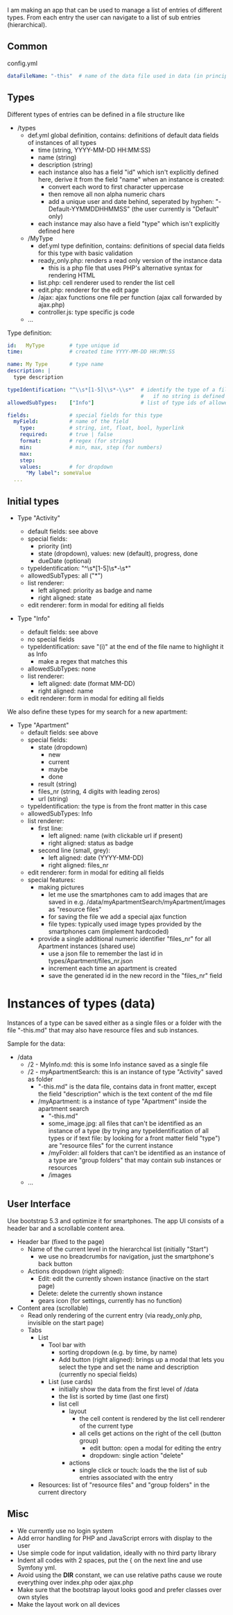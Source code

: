 
I am making an app that can be used to manage a list of entries of different types. From each entry the user can navigate to a list of sub entries (hierarchical).

## Common

config.yml

```yml
dataFileName: "-this"  # name of the data file used in data (in principle can have any extension, but practically we use "md")
```

## Types

Different types of entries can be defined in a file structure like

- /types
  - def.yml global definition, contains: definitions of default data fields of instances of all types
    - time (string, YYYY-MM-DD HH:MM:SS)
    - name (string)
    - description (string)
    - each instance also has a field "id" which isn't explicitly defined here, derive it from the field "name"
      when an instance is created:
        - convert each word to first character uppercase
        - then remove all non alpha numeric chars
        - add a unique user and date behind, seperated by hyphen: "-Default-YYMMDDHHMMSS"
          (the user currently is "Default" only)
    - each instance may also have a field "type" which isn't explicitly defined here
  - /MyType
    - def.yml type definition, contains: definitions of special data fields for this type with basic validation
    - ready_only.php: renders a read only version of the instance data
      - this is a php file that uses PHP's alternative syntax for rendering HTML
    - list.php: cell renderer used to render the list cell
    - edit.php: renderer for the edit page
    - /ajax:         ajax functions one file per function (ajax call forwarded by ajax.php)
    - controller.js: type specific js code
  - ...

Type definition:

```yml
id:   MyType        # type unique id
time:               # created time YYYY-MM-DD HH:MM:SS

name: My Type       # type name
description: |
  type description

typeIdentification: "^\\s*[1-5]\\s*-\\s*"  # identify the type of a file or folder in /data (match this against name)
                                           #   if no string is defined try to read the field type from the front matter (field type) as a fallback
allowedSubTypes:    ["Info"]               # list of type ids of allowed sub types for the list, "*" for "all", empty array for none

fields:             # special fields for this type
  myField:          # name of the field
    type:           # string, int, float, bool, hyperlink
    required:       # true | false
    format:         # regex (for strings)
    min:            # min, max, step (for numbers)
    max: 
    step: 
    values:         # for dropdown
      "My label": someValue 
  ...
```

## Initial types

- Type "Activity"
  - default fields: see above
  - special fields:
    - priority (int)
    - state (dropdown), values: new (default), progress, done
    - dueDate (optional)
  - typeIdentification: "^\\s*[1-5]\\s*-\\s*"
  - allowedSubTypes: all ("*")
  - list renderer:
    - left aligned:  priority as badge and name
    - right aligned: state
  - edit renderer: form in modal for editing all fields

- Type "Info"
  - default fields: see above
  - no special fields
  - typeIdentification: save "(i)" at the end of the file name to highlight it as Info
    - make a regex that matches this
  - allowedSubTypes: none
  - list renderer:
    - left aligned:  date (format MM-DD)
    - right aligned: name
  - edit renderer: form in modal for editing all fields

We also define these types for my search for a new apartment:

- Type "Apartment"
  - default fields: see above
  - special fields:
    - state (dropdown)
      - new
      - current
      - maybe
      - done
    - result (string)
    - files_nr (string, 4 digits with leading zeros)
    - url (string)
  - typeIdentification: the type is from the front matter in this case
  - allowedSubTypes: Info
  - list renderer:
    - first line:
      - left aligned:  name (with clickable url if present) 
      - right aligned: status as badge 
    - second line (small, grey):
      - left aligned:  date (YYYY-MM-DD)
      - right aligned: files_nr
  - edit renderer: form in modal for editing all fields
  - special features:
    - making pictures
      - let me use the smartphones cam to add images that are saved in e.g. /data/myApartmentSearch/myApartment/images as "resource files"
      - for saving the file we add a special ajax function
      - file types: typically used image types provided by the smartphones cam (implement hardcoded)
    - provide a single additional numeric identifier "files_nr" for all Apartment instances (shared use)
      - use a json file to remember the last id in types/Apartment/files_nr.json
      - increment each time an apartment is created
      - save the generated id in the new record in the "files_nr" field

# Instances of types (data)

Instances of a type can be saved either as a single files or a folder with the file
"-this.md" that may also have resource files and sub instances.

Sample for the data:

- /data
  - /2 - MyInfo.md: this is some Info instance saved as a single file
  - /2 - myApartmentSearch: this is an instance of type "Activity" saved as folder
    - "-this.md" is the data file, contains data in front matter, except the
      field "description" which is the text content of the md file
    - /myApartment: is a instance of type "Apartment" inside the apartment search
      - "-this.md"
      - some_image.jpg: all files that can't be identified as an instance of a type (by
        trying any typeIdentification of all types or if text file: by looking for a front
        matter field "type") are "resource files" for the current instance
      - /myFolder:      all folders that can't be identified as an instance of a type are
        "group folders" that may contain sub instances or resources
      - /images
  - ...

## User Interface

Use bootstrap 5.3 and optimize it for smartphones. The app UI consists of a header bar and a scrollable content area.

- Header bar (fixed to the page)
  - Name of the current level in the hierarchcal list (initially "Start")
    - we use no breadcrumbs for navigation, just the smartphone's back button
  - Actions dropdown (right aligned):
    - Edit: edit the currently shown instance (inactive on the start page)
    - Delete: delete the currently shown instance
    - gears icon (for settings, currently has no function)
- Content area (scrollable)
  - Read only rendering of the current entry (via ready_only.php, invisible on the start page)
  - Tabs
    - List
      - Tool bar with
        - sorting dropdown (e.g. by time, by name)
        - Add button (right aligned): brings up a modal that lets you select the type and set the name and description (currently no special fields)
      - List (use cards)
        - initially show the data from the first level of /data
        - the list is sorted by time (last one first)
        - list cell
          - layout
            - the cell content is rendered by the list cell renderer of the current type
            - all cells get actions on the right of the cell (button group)
              - edit button: open a modal for editing the entry
              - dropdown: single action "delete"
          - actions
            - single click or touch: loads the the list of sub entries associated with the entry
    - Resources: list of "resource files" and "group folders" in the current directory

## Misc

- We currently use no login system
- Add error handling for PHP and JavaScript errors with display to the user
- Use simple code for input validation, ideally with no third party library
- Indent all codes with 2 spaces, put the { on the next line and use Symfony yml.
- Avoid using the __DIR__ constant, we can use relative paths cause we route everything over index.php oder ajax.php
- Make sure that the bootstrap layout looks good and prefer classes over own styles
- Make the layout work on all devices
